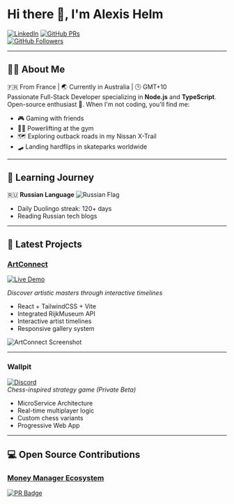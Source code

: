 # Hi there 👋, I'm Alexis Helm

[![LinkedIn](https://img.shields.io/badge/LinkedIn-0077B5?style=for-the-badge&logo=linkedin&logoColor=white)](https://www.linkedin.com/in/alexis-helm/)
[![GitHub PRs](https://img.shields.io/badge/My_PRs-View_All-2CA5E0?style=for-the-badge&logo=github)](https://github.com/pulls?q=is%3Apr+author%3ALydoww+)  
[![GitHub Followers](https://img.shields.io/github/followers/Lydoww?style=for-the-badge)](https://github.com/Lydoww)  

---

## 🙋‍♂️ About Me  
🇫🇷 From France | 🌏 Currently in Australia | 🕒 GMT+10  
Passionate Full-Stack Developer specializing in **Node.js** and **TypeScript**. Open-source enthusiast 🚀. When I'm not coding, you'll find me:  
- 🎮 Gaming with friends  
- 🏋️‍♂️ Powerlifting at the gym  
- 🗺️ Exploring outback roads in my Nissan X-Trail  
- 🛹 Landing hardflips in skateparks worldwide  

---

## 🌱 Learning Journey  
🇷🇺 **Russian Language** ![Russian Flag](https://img.shields.io/badge/-%E2%AD%90%EF%B8%8F-white?style=flat-square&logo=data:image/svg+xml;base64,PHN2ZyB4bWxucz0iaHR0cDovL3d3dy53My5vcmcvMjAwMC9zdmciIHZpZXdCb3g9IjAgMCA5MDAgNjAwIj48cGF0aCBmaWxsPSIjZmZmIiBkPSJtMCwwaDkwMHY2MDBIMHoiLz48cGF0aCBmaWxsPSIjMDAzOThDQiIgZD0ibTAsMjAwaDkwMHYyMDBIMHoiLz48cGF0aCBmaWxsPSIjRkMwMDM2IiBkPSJtMCw0MDBoOTAwdjIwMEgweiIvPjwvc3ZnPg==)  
- Daily Duolingo streak: 120+ days  
- Reading Russian tech blogs  

---

## 🎨 Latest Projects  

### [ArtConnect](https://github.com/Lydoww/ArtConnect-Explore-the-World-Through-Artists)  
[![Live Demo](https://img.shields.io/badge/🚀_Live_Demo-8A2BE2?style=for-the-badge)](https://art-connect-explore-artists.vercel.app/)  

*Discover artistic masters through interactive timelines*  
- React + TailwindCSS + Vite  
- Integrated RijkMuseum API  
- Interactive artist timelines  
- Responsive gallery system  

![ArtConnect Screenshot](https://i.imgur.com/qvtAwiE.jpg)  

---

### Wallpit  
[![Discord](https://img.shields.io/badge/Join_our_Discord-5865F2?style=for-the-badge&logo=discord&logoColor=white)](https://discord.gg/qvXmRQQq)  
*Chess-inspired strategy game (Private Beta)*  
- MicroService Architecture  
- Real-time multiplayer logic  
- Custom chess variants  
- Progressive Web App  

---

## 💻 Open Source Contributions  
### [Money Manager Ecosystem](https://github.com/DeveloperMastery)  
[![PR Badge](https://img.shields.io/badge/View_My_Contributions-2CA5E0?style=for-the-badge&logo=git)](https://github.com/pulls?q=is%3Apr+author%3ALydoww+)  
